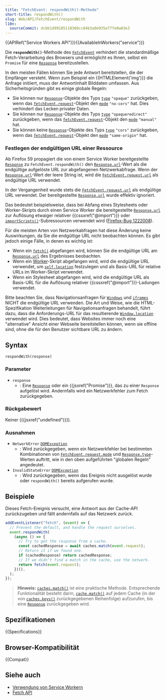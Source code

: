 ```yaml
---
title: "FetchEvent: respondWith()-Methode"
short-title: respondWith()
slug: Web/API/FetchEvent/respondWith
l10n:
  sourceCommit: dcbb1d99185118360cc84b3a0e935e77fe0a03e3
---
```


{{APIRef("Service Workers API")}}{{AvailableInWorkers("service")}}

Die **`respondWith()`**-Methode des
[`FetchEvent`](/de/docs/Web/API/FetchEvent) verhindert die standardmäßige Fetch-Verarbeitung des Browsers und ermöglicht es Ihnen, selbst ein `Promise` für eine [`Response`](/de/docs/Web/API/Response) bereitzustellen.

In den meisten Fällen können Sie jede Antwort bereitstellen, die der Empfänger versteht. Wenn zum Beispiel ein {{HTMLElement('img')}} die Anfrage initiiert, muss der Antwortinhalt Bilddaten umfassen. Aus Sicherheitsgründen gibt es einige globale Regeln:

- Sie können nur [`Response`](/de/docs/Web/API/Response)-Objekte des Typs [`type`](/de/docs/Web/API/Response/type) `"opaque"` zurückgeben, wenn das [`fetchEvent.request`](/de/docs/Web/API/FetchEvent/request)-Objekt den [`mode`](/de/docs/Web/API/Request/mode) `"no-cors"` hat. Dies verhindert das Lecken privater Daten.
- Sie können nur [`Response`](/de/docs/Web/API/Response)-Objekte des Typs [`type`](/de/docs/Web/API/Response/type) `"opaqueredirect"` zurückgeben, wenn das [`fetchEvent.request`](/de/docs/Web/API/FetchEvent/request)-Objekt den [`mode`](/de/docs/Web/API/Request/mode) `"manual"` hat.
- Sie können keine [`Response`](/de/docs/Web/API/Response)-Objekte des Typs [`type`](/de/docs/Web/API/Response/type) `"cors"` zurückgeben, wenn das [`fetchEvent.request`](/de/docs/Web/API/FetchEvent/request)-Objekt den [`mode`](/de/docs/Web/API/Request/mode) `"same-origin"` hat.

### Festlegen der endgültigen URL einer Ressource

Ab Firefox 59 propagiert die von einem Service Worker bereitgestellte [`Response`](/de/docs/Web/API/Response) zu `FetchEvent.respondWith()` den [`Response.url`](/de/docs/Web/API/Response/url)-Wert als die endgültige aufgelöste URL zur abgefangenen Netzwerkabfrage. Wenn der [`Response.url`](/de/docs/Web/API/Response/url)-Wert der leere String ist, wird die [`FetchEvent.request.url`](/de/docs/Web/API/Request/url) als endgültige URL verwendet.

In der Vergangenheit wurde stets die [`FetchEvent.request.url`](/de/docs/Web/API/Request/url) als endgültige URL verwendet. Der bereitgestellte [`Response.url`](/de/docs/Web/API/Response/url) wurde effektiv ignoriert.

Das bedeutet beispielsweise, dass bei Abfang eines Stylesheets oder Worker-Skripts durch einen Service Worker die bereitgestellte [`Response.url`](/de/docs/Web/API/Response/url) zur Auflösung etwaiger relativer {{cssxref("@import")}} oder [`importScripts()`](/de/docs/Web/API/WorkerGlobalScope/importScripts)-Subressourcen verwendet wird ([Firefox-Bug 1222008](https://bugzil.la/1222008)).

Für die meisten Arten von Netzwerkabfragen hat diese Änderung keine Auswirkungen, da Sie die endgültige URL nicht beobachten können. Es gibt jedoch einige Fälle, in denen es wichtig ist:

- Wenn ein [`fetch()`](/de/docs/Web/API/Window/fetch) abgefangen wird, können Sie die endgültige URL am [`Response.url`](/de/docs/Web/API/Response/url) des Ergebnisses beobachten.
- Wenn ein [Worker](/de/docs/Web/API/Web_Workers_API)-Skript abgefangen wird, wird die endgültige URL verwendet, um [`self.location`](/de/docs/Web/API/WorkerGlobalScope/location) festzulegen und als Basis-URL für relative URLs im Worker-Skript verwendet.
- Wenn ein Stylesheet abgefangen wird, wird die endgültige URL als Basis-URL für die Auflösung relativer {{cssxref("@import")}}-Ladungen verwendet.

Bitte beachten Sie, dass Navigationsanfragen für [`Windows`](/de/docs/Web/API/Window) und [`iframes`](/de/docs/Web/API/HTMLIFrameElement) NICHT die endgültige URL verwenden. Die Art und Weise, wie die HTML-Spezifikation Weiterleitungen für Navigationsanfragen behandelt, führt dazu, dass die Anforderungs-URL für das resultierende [`Window.location`](/de/docs/Web/API/Window/location) verwendet wird. Dies bedeutet, dass Websites immer noch eine "alternative" Ansicht einer Webseite bereitstellen können, wenn sie offline sind, ohne die für den Benutzer sichtbare URL zu ändern.

## Syntax

```js-nolint
respondWith(response)
```

### Parameter

- `response`
  - : Eine [`Response`](/de/docs/Web/API/Response) oder ein {{jsxref("Promise")}}, das zu einer `Response` aufgelöst wird. Andernfalls wird ein Netzwerkfehler zum Fetch zurückgegeben.

### Rückgabewert

Keiner ({{jsxref("undefined")}}).

### Ausnahmen

- `NetworkError` [`DOMException`](/de/docs/Web/API/DOMException)
  - : Wird zurückgegeben, wenn ein Netzwerkfehler bei bestimmten Kombinationen von [`FetchEvent.request.mode`](/de/docs/Web/API/Request/mode) und [`Response.type`](/de/docs/Web/API/Response/type)-Werten auftritt, wie in den oben aufgeführten "globalen Regeln" angedeutet.
- `InvalidStateError` [`DOMException`](/de/docs/Web/API/DOMException)
  - : Wird zurückgegeben, wenn das Ereignis nicht ausgelöst wurde oder `respondWith()` bereits aufgerufen wurde.

## Beispiele

Dieses Fetch-Ereignis versucht, eine Antwort aus der Cache-API zurückzugeben und fällt andernfalls auf das Netzwerk zurück.

```js
addEventListener("fetch", (event) => {
  // Prevent the default, and handle the request ourselves.
  event.respondWith(
    (async () => {
      // Try to get the response from a cache.
      const cachedResponse = await caches.match(event.request);
      // Return it if we found one.
      if (cachedResponse) return cachedResponse;
      // If we didn't find a match in the cache, use the network.
      return fetch(event.request);
    })(),
  );
});
```

> **Hinweis:** [`caches.match()`](/de/docs/Web/API/CacheStorage/match) ist eine praktische Methode. Entsprechende Funktionalität besteht darin, [`cache.match()`](/de/docs/Web/API/Cache/match) auf jedem Cache (in der von [`caches.keys()`](/de/docs/Web/API/CacheStorage/keys) zurückgegebenen Reihenfolge) aufzurufen, bis eine [`Response`](/de/docs/Web/API/Response) zurückgegeben wird.

## Spezifikationen

{{Specifications}}

## Browser-Kompatibilität

{{Compat}}

## Siehe auch

- [Verwendung von Service Workern](/de/docs/Web/API/Service_Worker_API/Using_Service_Workers)
- [Fetch API](/de/docs/Web/API/Fetch_API)
